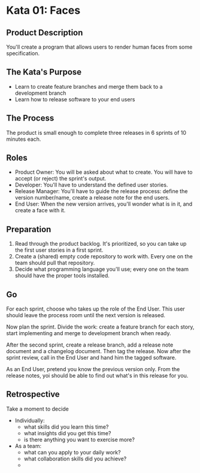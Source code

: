 # Kata 01: Faces

## Product Description

You'll create a program that allows users to render human faces from some specification.

## The Kata's Purpose

* Learn to create feature branches and merge them back to a development branch
* Learn how to release software to your end users

## The Process

The product is small enough to complete three releases in 6 sprints of 10 minutes each.

## Roles

* Product Owner: You will be asked about what to create.  You will have to accept (or reject) the sprint's output.
* Developer: You'll have to understand the defined user stories.
* Release Manager: You'll have to guide the release process: define the version number/name, create a release note for the end users.
* End User: When the new version arrives, you'll wonder what is in it, and create a face with it.

## Preparation

1. Read through the product backlog.  It's prioritized, so you can take up the first user stories in a first sprint.
2. Create a (shared) empty code repository to work with.  Every one on the team should pull that repository.
3. Decide what programming language you'll use; every one on the team should have the proper tools installed.

## Go

For each sprint, choose who takes up the role of the End User.  This user should leave the process room until the next version is released.

Now plan the sprint.  Divide the work: create a feature branch for each story, start implementing and merge to development branch when ready.

After the second sprint, create a release branch, add a release note document and a changelog document.  Then tag the release.  Now after the sprint review, call in the End User and hand him the tagged software.

As an End User, pretend you know the previous version only.  From the release notes, yoi should be able to find out what's in this release for you.

## Retrospective

Take a moment to decide

* Individually:
  * what skills did you learn this time?
  * what insights did you get this time?
  * is there anything you want to exercise more?
* As a team:
  * what can you apply to your daily work?
  * what collaboration skills did you achieve?
  * 
